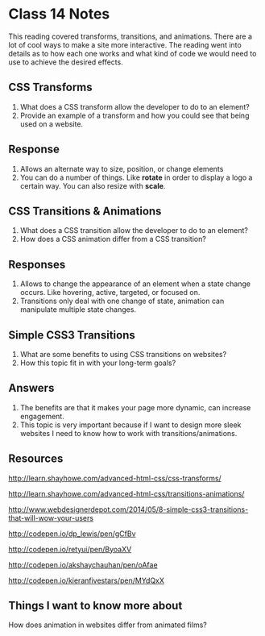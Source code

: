 # Class 14 Notes

This reading covered transforms, transitions, and animations. There are a lot of cool ways to make a site more interactive. The reading went into details as to how each one works and what kind of code we would need to use to achieve the desired effects.

## CSS Transforms

1. What does a CSS transform allow the developer to do to an element?
2. Provide an example of a transform and how you could see that being used on a website.

## Response

1. Allows an alternate way to size, position, or change elements
2. You can do a number of things. Like **rotate** in order to display a logo a certain way. You can also resize with **scale**.

## CSS Transitions & Animations

1. What does a CSS transition allow the developer to do to an element?
2. How does a CSS animation differ from a CSS transition?

## Responses

1. Allows to change the appearance of an element when a state change occurs. Like hovering, active, targeted, or focused on.
2. Transitions only deal with one change of state, animation can manipulate multiple state changes.

## Simple CSS3 Transitions

1. What are some benefits to using CSS transitions on websites?
2. How this topic fit in with your long-term goals?

## Answers

1. The benefits are that it makes your page more dynamic, can increase engagement.
2. This topic is very important because if I want to design more sleek websites I need to know how to work with transitions/animations.

## Resources

<http://learn.shayhowe.com/advanced-html-css/css-transforms/>

<http://learn.shayhowe.com/advanced-html-css/transitions-animations/>

<http://www.webdesignerdepot.com/2014/05/8-simple-css3-transitions-that-will-wow-your-users>

<http://codepen.io/dp_lewis/pen/gCfBv>

<http://codepen.io/retyui/pen/ByoaXV>

<http://codepen.io/akshaychauhan/pen/oAfae>

<http://codepen.io/kieranfivestars/pen/MYdQxX>

## Things I want to know more about

How does animation in websites differ from animated films?
